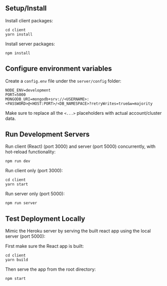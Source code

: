 ## Setup/Install
Install client packages:
```
cd client
yarn install
```

Install server packages:
```
npm install
```

## Configure environment variables
Create a `config.env` file under the `server/config` folder:
```
NODE_ENV=development
PORT=5000
MONGODB_URI=mongodb+srv://<USERNAME>:<PASSWORD>@<HOST:PORT>/<DB_NAMESPACE>?retryWrites=true&w=majority
```
Make sure to replace all the `<...>` placeholders with actual account/cluster data.

## Run Development Servers
Run client (React) (port 3000) and server (port 5000) concurrently, with hot-reload functionality:
```
npm run dev
```

Run client only (port 3000):
```
cd client
yarn start
```

Run server only (port 5000):
```
npm run server
```

## Test Deployment Locally
Mimic the Heroku server by serving the built react app using the local server (port 5000):

First make sure the React app is built:
```
cd client
yarn build
```

Then serve the app from the root directory:
```
npm start
```